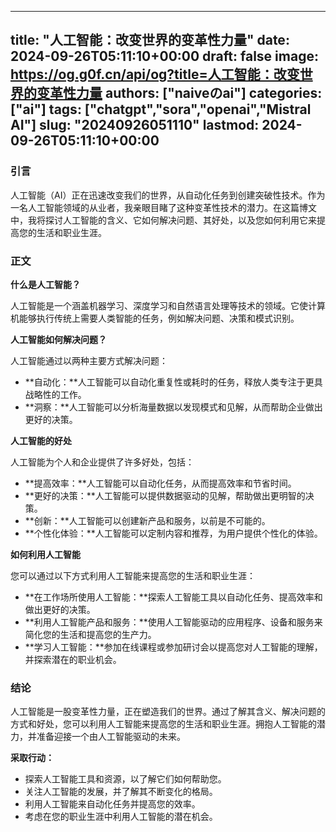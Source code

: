
---
title: "人工智能：改变世界的变革性力量"
date: 2024-09-26T05:11:10+00:00
draft: false
image: https://og.g0f.cn/api/og?title=人工智能：改变世界的变革性力量
authors: ["naiveのai"]
categories: ["ai"]
tags: ["chatgpt","sora","openai","Mistral AI"]
slug: "20240926051110"
lastmod: 2024-09-26T05:11:10+00:00
---
### 引言

人工智能（AI）正在迅速改变我们的世界，从自动化任务到创建突破性技术。作为一名人工智能领域的从业者，我亲眼目睹了这种变革性技术的潜力。在这篇博文中，我将探讨人工智能的含义、它如何解决问题、其好处，以及您如何利用它来提高您的生活和职业生涯。

### 正文

**什么是人工智能？**

人工智能是一个涵盖机器学习、深度学习和自然语言处理等技术的领域。它使计算机能够执行传统上需要人类智能的任务，例如解决问题、决策和模式识别。

**人工智能如何解决问题？**

人工智能通过以两种主要方式解决问题：

- **自动化：**人工智能可以自动化重复性或耗时的任务，释放人类专注于更具战略性的工作。
- **洞察：**人工智能可以分析海量数据以发现模式和见解，从而帮助企业做出更好的决策。

**人工智能的好处**

人工智能为个人和企业提供了许多好处，包括：

- **提高效率：**人工智能可以自动化任务，从而提高效率和节省时间。
- **更好的决策：**人工智能可以提供数据驱动的见解，帮助做出更明智的决策。
- **创新：**人工智能可以创建新产品和服务，以前是不可能的。
- **个性化体验：**人工智能可以定制内容和推荐，为用户提供个性化的体验。

**如何利用人工智能**

您可以通过以下方式利用人工智能来提高您的生活和职业生涯：

- **在工作场所使用人工智能：**探索人工智能工具以自动化任务、提高效率和做出更好的决策。
- **利用人工智能产品和服务：**使用人工智能驱动的应用程序、设备和服务来简化您的生活和提高您的生产力。
- **学习人工智能：**参加在线课程或参加研讨会以提高您对人工智能的理解，并探索潜在的职业机会。

### 结论

人工智能是一股变革性力量，正在塑造我们的世界。通过了解其含义、解决问题的方式和好处，您可以利用人工智能来提高您的生活和职业生涯。拥抱人工智能的潜力，并准备迎接一个由人工智能驱动的未来。

**采取行动：**

- 探索人工智能工具和资源，以了解它们如何帮助您。
- 关注人工智能的发展，并了解其不断变化的格局。
- 利用人工智能来自动化任务并提高您的效率。
- 考虑在您的职业生涯中利用人工智能的潜在机会。